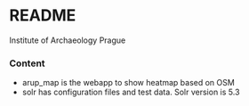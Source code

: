 # README #

Institute of Archaeology Prague

### Content ###

* arup_map is the webapp to show heatmap based on OSM
* solr has configuration files and test data. Solr version is 5.3
